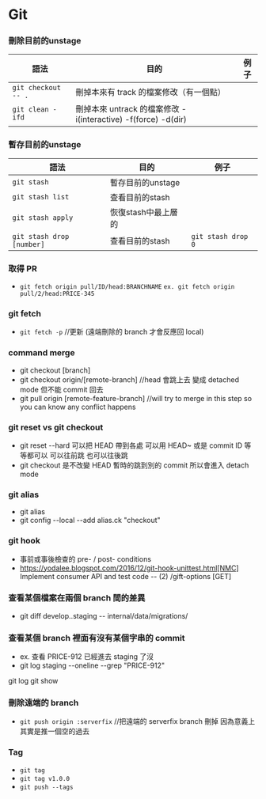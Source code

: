 # Git

### 刪除目前的unstage

| 語法                | 目的                                                          | 例子 |
| ------------------- | ------------------------------------------------------------- | ---- |
| `git checkout -- .` | 刪掉本來有 track 的檔案修改（有一個點）                       |
| `git clean -ifd`    | 刪掉本來 untrack 的檔案修改 -i(interactive) -f(force) -d(dir) |

### 暫存目前的unstage
| 語法                      | 目的                | 例子               |
| ------------------------- | ------------------- | ------------------ |
| `git stash `              | 暫存目前的unstage   |
| `git stash list`          | 查看目前的stash     |
| `git stash apply`         | 恢復stash中最上層的 |
| `git stash drop [number]` | 查看目前的stash     | `git stash drop 0` |

### 取得 PR
- `git fetch origin pull/ID/head:BRANCHNAME`
  `ex. git fetch origin pull/2/head:PRICE-345`

### git fetch
- `git fetch -p` //更新 (遠端刪除的 branch 才會反應回 local)

### command merge

- git checkout [branch]
- git checkout origin/[remote-branch] //head 會跳上去 變成 detached mode 但不能 commit 回去
- git pull origin [remote-feature-branch] //will try to merge in this step so you can know any conflict happens



### git reset vs git checkout

- git reset --hard 可以把 HEAD 帶到各處 可以用 HEAD~ 或是 commit ID 等等都可以 可以往前跳 也可以往後跳
- git checkout 是不改變 HEAD 暫時的跳到別的 commit 所以會進入 detach mode

### git alias

- git alias
- git config --local --add alias.ck "checkout"

### git hook

- 事前或事後檢查的 pre- / post- conditions
- https://yodalee.blogspot.com/2016/12/git-hook-unittest.html[NMC] Implement consumer API and test code -- (2) /gift-options [GET]

### 查看某個檔案在兩個 branch 間的差異

- git diff develop..staging -- internal/data/migrations/

### 查看某個 branch 裡面有沒有某個字串的 commit

- ex. 查看 PRICE-912 已經進去 staging 了沒
- git log staging --oneline --grep "PRICE-912"

git log <commit id>
git show <commit id>

### 刪除遠端的 branch

- `git push origin :serverfix` //把遠端的 serverfix branch 刪掉 因為意義上其實是推一個空的過去

### Tag

- `git tag`
- `git tag v1.0.0`
- `git push --tags`

